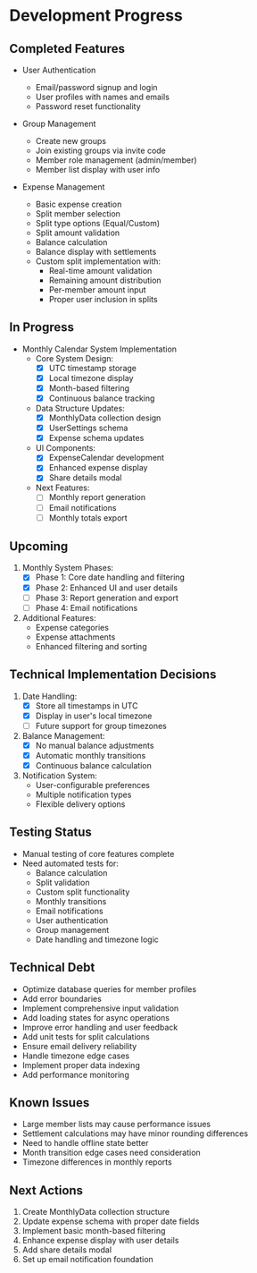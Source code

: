 # Development Progress

## Completed Features
- User Authentication
  - Email/password signup and login
  - User profiles with names and emails
  - Password reset functionality

- Group Management
  - Create new groups
  - Join existing groups via invite code
  - Member role management (admin/member)
  - Member list display with user info

- Expense Management
  - Basic expense creation
  - Split member selection
  - Split type options (Equal/Custom)
  - Split amount validation
  - Balance calculation
  - Balance display with settlements
  - Custom split implementation with:
    - Real-time amount validation
    - Remaining amount distribution
    - Per-member amount input
    - Proper user inclusion in splits

## In Progress
- Monthly Calendar System Implementation
  - Core System Design:
    - [x] UTC timestamp storage
    - [x] Local timezone display
    - [x] Month-based filtering
    - [x] Continuous balance tracking
  - Data Structure Updates:
    - [x] MonthlyData collection design
    - [x] UserSettings schema
    - [x] Expense schema updates
  - UI Components:
    - [x] ExpenseCalendar development
    - [x] Enhanced expense display
    - [x] Share details modal
  - Next Features:
    - [ ] Monthly report generation
    - [ ] Email notifications
    - [ ] Monthly totals export

## Upcoming
1. Monthly System Phases:
   - [x] Phase 1: Core date handling and filtering
   - [x] Phase 2: Enhanced UI and user details
   - [ ] Phase 3: Report generation and export
   - [ ] Phase 4: Email notifications

2. Additional Features:
   - Expense categories
   - Expense attachments
   - Enhanced filtering and sorting

## Technical Implementation Decisions
1. Date Handling:
   - [x] Store all timestamps in UTC
   - [x] Display in user's local timezone
   - [ ] Future support for group timezones

2. Balance Management:
   - [x] No manual balance adjustments
   - [x] Automatic monthly transitions
   - [x] Continuous balance calculation

3. Notification System:
   - User-configurable preferences
   - Multiple notification types
   - Flexible delivery options

## Testing Status
- Manual testing of core features complete
- Need automated tests for:
  - Balance calculation
  - Split validation
  - Custom split functionality
  - Monthly transitions
  - Email notifications
  - User authentication
  - Group management
  - Date handling and timezone logic

## Technical Debt
- Optimize database queries for member profiles
- Add error boundaries
- Implement comprehensive input validation
- Add loading states for async operations
- Improve error handling and user feedback
- Add unit tests for split calculations
- Ensure email delivery reliability
- Handle timezone edge cases
- Implement proper data indexing
- Add performance monitoring

## Known Issues
- Large member lists may cause performance issues
- Settlement calculations may have minor rounding differences
- Need to handle offline state better
- Month transition edge cases need consideration
- Timezone differences in monthly reports

## Next Actions
1. Create MonthlyData collection structure
2. Update expense schema with proper date fields
3. Implement basic month-based filtering
4. Enhance expense display with user details
5. Add share details modal
6. Set up email notification foundation 